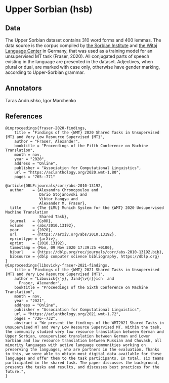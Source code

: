 # Upper Sorbian (hsb)

## Data
The Upper Sorbian dataset contains 310 word forms and 400 lemmas. The data source is the corpus compiled by [the Sorbian Institute](https://www.serbski-institut.de/en/Institute/) and [the Witaj Language Center](https://www.witaj-sprachzentrum.de/) in Germany, that was used as a training model for an unsupervised MT task (Fraser, 2020). All conjugated parts of speech existing in the language are presented in the dataset. Adjectives, when plural or dual, are marked with case only, otherwise have gender marking, according to Upper-Sorbian grammar.

## Annotators
Taras Andrushko, Igor Marchenko



## References
```
@inproceedings{fraser-2020-findings,
    title = "Findings of the {WMT} 2020 Shared Tasks in Unsupervised {MT} and Very Low Resource Supervised {MT}",
    author = "Fraser, Alexander",
    booktitle = "Proceedings of the Fifth Conference on Machine Translation",
    month = nov,
    year = "2020",
    address = "Online",
    publisher = "Association for Computational Linguistics",
    url = "https://aclanthology.org/2020.wmt-1.80",
    pages = "765--771"
    
@article{DBLP:journals/corr/abs-2010-13192,
  author    = {Alexandra Chronopoulou and
               Dario Stojanovski and
               Viktor Hangya and
               Alexander M. Fraser},
  title     = {The {LMU} Munich System for the {WMT} 2020 Unsupervised Machine Translation
               Shared Task},
  journal   = {CoRR},
  volume    = {abs/2010.13192},
  year      = {2020},
  url       = {https://arxiv.org/abs/2010.13192},
  eprinttype = {arXiv},
  eprint    = {2010.13192},
  timestamp = {Mon, 09 Nov 2020 17:39:25 +0100},
  biburl    = {https://dblp.org/rec/journals/corr/abs-2010-13192.bib},
  bibsource = {dblp computer science bibliography, https://dblp.org}
}
@inproceedings{libovicky-fraser-2021-findings,
    title = "Findings of the {WMT} 2021 Shared Tasks in Unsupervised {MT} and Very Low Resource Supervised {MT}",
    author = "Libovick{\'y}, Jind{\v{r}}ich  and
      Fraser, Alexander",
    booktitle = "Proceedings of the Sixth Conference on Machine Translation",
    month = nov,
    year = "2021",
    address = "Online",
    publisher = "Association for Computational Linguistics",
    url = "https://aclanthology.org/2021.wmt-1.72",
    pages = "726--732",
    abstract = "We present the findings of the WMT2021 Shared Tasks in Unsupervised MT and Very Low Resource Supervised MT. Within the task, the community studied very low resource translation between German and Upper Sorbian, unsupervised translation between German and Lower Sorbian and low resource translation between Russian and Chuvash, all minority languages with active language communities working on preserving the languages, who are partners in the evaluation. Thanks to this, we were able to obtain most digital data available for these languages and offer them to the task participants. In total, six teams participated in the shared task. The paper discusses the background, presents the tasks and results, and discusses best practices for the future.",
}
```
